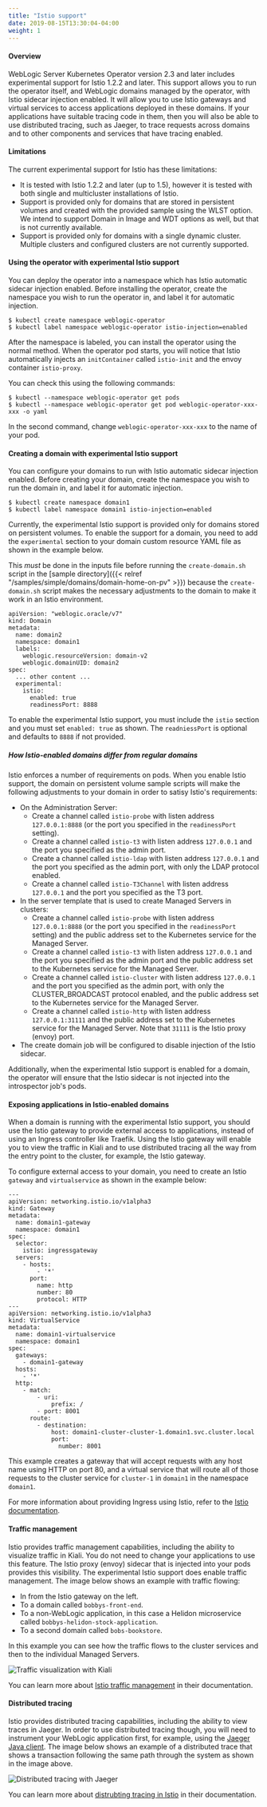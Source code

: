 ```yaml
---
title: "Istio support"
date: 2019-08-15T13:30:04-04:00
weight: 1
---
```


#### Overview

WebLogic Server Kubernetes Operator version 2.3 and later includes experimental support for Istio 1.2.2 and later.
This support allows you to run the operator itself, and WebLogic domains managed by
the operator, with Istio sidecar injection enabled.  It will allow you to use
Istio gateways and virtual services to access applications deployed in these domains.
If your applications have suitable tracing code in them, then you will also be able to
use distributed tracing, such as Jaeger, to trace requests across domains and to
other components and services that have tracing enabled.

#### Limitations

The current experimental support for Istio has these limitations:

* It is tested with Istio 1.2.2 and later (up to 1.5), however it is tested with both single and
  multicluster installations of Istio.
* Support is provided only for domains that are stored in persistent
  volumes and created with the provided sample using the WLST option.
  We intend to support Domain in Image and WDT options as well, but that is not currently
  available.
* Support is provided only for domains with a single dynamic cluster.
  Multiple clusters and configured clusters are not currently supported.

#### Using the operator with experimental Istio support

You can deploy the operator into a namespace which has Istio automatic sidecar
injection enabled.  Before installing the operator, create the namespace you
wish to run the operator in, and label it for automatic injection.

```
$ kubectl create namespace weblogic-operator
$ kubectl label namespace weblogic-operator istio-injection=enabled
```

After the namespace is labeled, you can install the operator using the normal
method.  When the operator pod starts, you will notice that Istio automatically
injects an `initContainer` called `istio-init` and the envoy container `istio-proxy`.

You can check this using the following commands:

```
$ kubectl --namespace weblogic-operator get pods
$ kubectl --namespace weblogic-operator get pod weblogic-operator-xxx-xxx -o yaml
```

In the second command, change `weblogic-operator-xxx-xxx` to the name of your pod.

#### Creating a domain with experimental Istio support

You can configure your domains to run with Istio automatic sidecar injection enabled.
Before creating your domain, create the namespace you wish to run the domain in,
and label it for automatic injection.

```
$ kubectl create namespace domain1
$ kubectl label namespace domain1 istio-injection=enabled
```

Currently, the experimental Istio support is provided only for domains stored on
persistent volumes.  To enable the support for a domain, you need to add the
`experimental` section to your domain custom resource YAML file as shown in the
example below.  

This *must* be done in the inputs file before running the `create-domain.sh` script
in the [sample directory]({{< relref "/samples/simple/domains/domain-home-on-pv" >}})
because the `create-domain.sh` script makes the necessary adjustments to the domain
to make it work in an Istio environment.

```
apiVersion: "weblogic.oracle/v7"
kind: Domain
metadata:
  name: domain2
  namespace: domain1
  labels:
    weblogic.resourceVersion: domain-v2
    weblogic.domainUID: domain2
spec:
  ... other content ...
  experimental:
    istio:
      enabled: true
      readinessPort: 8888
```

To enable the experimental Istio support, you must include the `istio` section
and you must set `enabled: true` as shown.  The `readniessPort` is optional
and defaults to `8888` if not provided.  

##### How Istio-enabled domains differ from regular domains

Istio enforces a number of requirements on pods.  When you enable Istio support, the
domain on persistent volume sample scripts will make the following adjustments
to your domain in order to satisy Istio's requirements:

* On the Administration Server:
    * Create a channel called `istio-probe` with listen address `127.0.0.1:8888` (or
      the port you specified in the `readinessPort` setting).
    * Create a channel called `istio-t3` with listen address `127.0.0.1` and the port
      you specified as the admin port.
    * Create a channel called `istio-ldap` with listen address `127.0.0.1` and the port
      you specified as the admin port, with only the LDAP protocol enabled.
    * Create a channel called `istio-T3Channel` with listen
      address `127.0.0.1` and the port you specified as the T3 port.
* In the server template that is used to create Managed Servers in clusters:
    * Create a channel called `istio-probe` with listen address `127.0.0.1:8888` (or
      the port you specified in the `readinessPort` setting) and the public address
      set to the Kubernetes service for the Managed Server.
    * Create a channel called `istio-t3` with listen address `127.0.0.1` and the port
      you specified as the admin port and the public address
      set to the Kubernetes service for the Managed Server.
    * Create a channel called `istio-cluster` with listen address `127.0.0.1` and the port
      you specified as the admin port, with only the CLUSTER_BROADCAST protocol enabled,
      and the public address set to the Kubernetes service for the Managed Server.
    * Create a channel called `istio-http` with listen address `127.0.0.1:31111` and the
      public address set to the Kubernetes service for the Managed Server. Note that `31111`
      is the Istio proxy (envoy) port.
* The create domain job will be configured to disable injection of the Istio sidecar.

Additionally, when the experimental Istio support is enabled for a domain, the operator will
ensure that the Istio sidecar is not injected into the introspector job's pods.

#### Exposing applications in Istio-enabled domains

When a domain is running with the experimental Istio support, you should use the Istio
gateway to provide external access to applications, instead of using an Ingress
controller like Traefik.  Using the Istio gateway will enable you to view the
traffic in Kiali and to use distributed tracing all the way from the entry point to
the cluster, for example, the Istio gateway.

To configure external access to your domain, you need to create an Istio `gateway` and
`virtualservice` as shown in the example below:

```
---
apiVersion: networking.istio.io/v1alpha3
kind: Gateway
metadata:
  name: domain1-gateway
  namespace: domain1
spec:
  selector:
    istio: ingressgateway
  servers:
    - hosts:
        - '*'
      port:
        name: http
        number: 80
        protocol: HTTP
---
apiVersion: networking.istio.io/v1alpha3
kind: VirtualService
metadata:
  name: domain1-virtualservice
  namespace: domain1
spec:
  gateways:
    - domain1-gateway
  hosts:
    - '*'
  http:
    - match:
        - uri:
            prefix: /
        - port: 8001
      route:
        - destination:
            host: domain1-cluster-cluster-1.domain1.svc.cluster.local
            port:
              number: 8001
```

This example creates a gateway that will accept requests with any host name
using HTTP on port 80, and a virtual service that will route all of
those requests to the cluster service for `cluster-1` in `domain1` in
the namespace `domain1`.

For more information about providing Ingress using Istio, refer to the [Istio documentation](https://istio.io/docs/tasks/traffic-management/ingress/).

#### Traffic management

Istio provides traffic management capabilities, including the ability to
visualize traffic in Kiali.  You do not need to change your applications to use
this feature.  The Istio proxy (envoy) sidecar that is injected into your pods
provides this visibility. The experimental Istio support does enable
traffic management.  The image below shows an example with traffic
flowing:

* In from the Istio gateway on the left.
* To a domain called `bobbys-front-end`.
* To a non-WebLogic application, in this case a Helidon microservice
  called `bobbys-helidon-stock-application`.
* To a second domain called `bobs-bookstore`.

In this example you can see how the traffic flows to the cluster services and
then to the individual Managed Servers.

![Traffic visualization with Kiali](/weblogic-kubernetes-operator/images/kiali.png)

You can learn more about [Istio traffic management](https://istio.io/docs/concepts/traffic-management/)
in their documentation.

#### Distributed tracing

Istio provides distributed tracing capabilities, including the ability to view
traces in Jaeger.  In order to use distributed tracing though, you will need to
instrument your WebLogic application first, for example, using the
[Jaeger Java client](https://github.com/jaegertracing/jaeger-client-java).
The image below shows an example of a distributed trace
that shows a transaction following the same path through the system
as shown in the image above.

![Distributed tracing with Jaeger](/weblogic-kubernetes-operator/images/jaeger.png)

You can learn more about [distrubting tracing in Istio](https://istio.io/docs/tasks/telemetry/distributed-tracing/)
in their documentation.
